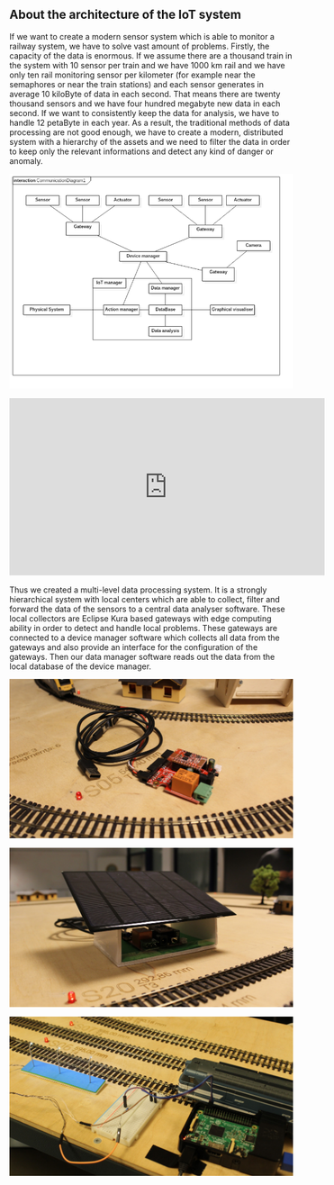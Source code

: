 ## About the architecture of the IoT system

If we want to create a modern sensor system which is able to monitor a railway system, we have to solve vast amount of problems. Firstly, the capacity of the data is enormous. If we assume there are a thousand train in the system with 10 sensor per train and we have 1000 km rail and we have only ten rail monitoring sensor per kilometer (for example near the semaphores or near the train stations) and each sensor generates in average 10 kiloByte of data in each second.  That means there are twenty thousand sensors and we have four hundred megabyte new data in each second. 
If we want to consistently keep the data for analysis, we have to handle 12 petaByte in each year.
As a result, the traditional methods of data processing are not good enough, we have to create a modern, distributed system with a hierarchy of the assets and we need to filter the data in order to keep only the relevant informations and detect any kind of danger or anomaly.

![communication diagram](comm_diagram.png)

<iframe width="560" height="315" src="https://www.youtube.com/embed/zMGLd9mE0eU" frameborder="0" allow="autoplay; encrypted-media" allowfullscreen></iframe>


Thus we created a multi-level data processing system. It is a strongly hierarchical system with local centers which are able to collect, filter and forward the data of the sensors to a central data analyser software. These local collectors are Eclipse Kura based gateways with edge computing ability in order to detect and handle local problems. These gateways are connected to a device manager software which collects all data from the gateways and also provide an interface for the configuration of the gateways. Then our data manager software reads out the data from the local database of the device manager.

![pic1](pic1.png)

![pic2](pic2.png)

![pic3](pic3.png)
